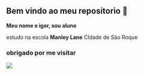 ## Bem vindo ao meu repositorio 💙

**Meu nome e igor, sou aluno**

estudo na escola **Manley Lane**
CIdade de São Roque

### obrigado por me visitar ###

![](https://media1.tenor.com/m/fIimi9uEIwQAAAAC/roman.gif)
